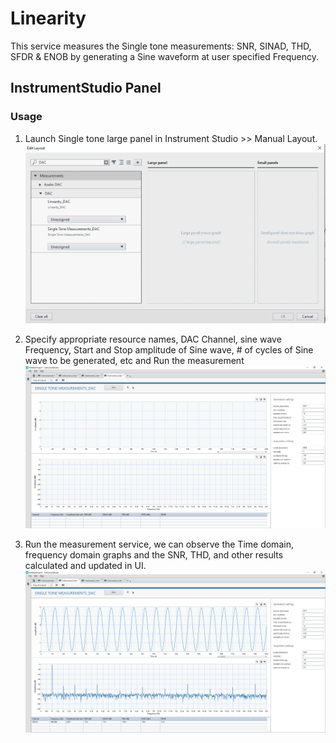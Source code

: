 # Linearity 
This service measures the Single tone measurements: SNR, SINAD, THD, SFDR & ENOB by generating a Sine waveform at user specified Frequency.

## InstrumentStudio Panel

### Usage

 1. Launch Single tone large panel in Instrument Studio >> Manual Layout.
  ![alt text](https://github.com/NI-Measurement-Plug-Ins/dac/blob/main/docs/images/dac-singletone-manuallayout.png)

 2. Specify appropriate resource names, DAC Channel, sine wave Frequency, Start and Stop amplitude of Sine wave, # of cycles of Sine wave to be generated, etc and Run the measurement
  ![alt text](https://github.com/NI-Measurement-Plug-Ins/dac/blob/main/docs/images/dac-singletone-beforerun.png)

 3. Run the measurement service, we can observe the Time domain, frequency domain graphs and the SNR, THD, and other results calculated and updated in UI.
  ![alt text](https://github.com/NI-Measurement-Plug-Ins/dac/blob/main/docs/images/dac-singletone-afterrun.png)
